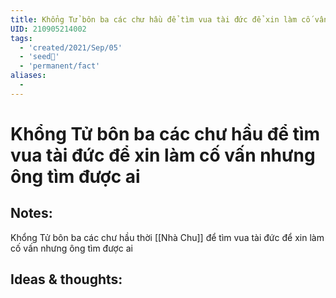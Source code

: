 ```yaml
---
title: Khổng Tử bôn ba các chư hầu để tìm vua tài đức để xin làm cố vấn nhưng ông tìm được ai
UID: 210905214002
tags:
  - 'created/2021/Sep/05'
  - 'seed🥜'
  - 'permanent/fact'
aliases:
  - 
---
```

# Khổng Tử bôn ba các chư hầu để tìm vua tài đức để xin làm cố vấn nhưng ông tìm được ai

## Notes:
Khổng Tử bôn ba các chư hầu thời [[Nhà Chu]] để tìm vua tài đức để xin làm cố vấn nhưng ông tìm được ai

## Ideas & thoughts:
